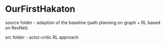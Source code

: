 # OurFirstHakaton
source folder - adaption of the baseline (path planning on graph + RL based on ResNet)

src folder - actor-critic RL approach
